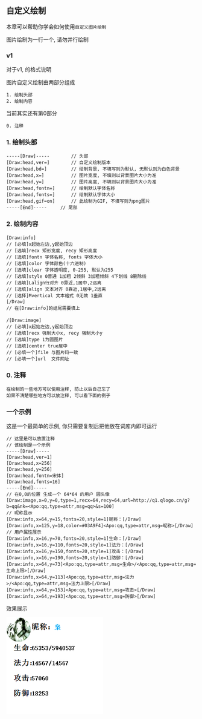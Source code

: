 ## 自定义绘制

本章可以帮助你学会如何使用`自定义图片绘制`

图片绘制为一行一个, 请勿并行绘制

### v1

对于v1, 的格式说明

图片自定义绘制由两部分组成

    1. 绘制头部
    2. 绘制内容

当前其实还有第0部分
    
    0. 注释

### 1. 绘制头部
    -----[Draw]-----        // 头部
    [Draw:head,ver=]        // 自定义绘制版本
    [Draw:head,bd=]         // 绘制背景, 不填写则为默认, 无默认则为白色背景
    [Draw:head,x=]          // 图片宽度, 不填则以背景图片大小为准
    [Draw:head,y=]          // 图片高度, 不填则以背景图片大小为准
    [Draw:head,fontn=]      // 绘制默认字体名称
    [Draw:head,fonts=]      // 绘制默认字体大小
    [Draw:head,gif=on]      // 此绘制为GIF, 不填写则为png图片
    -----[End]-----     // 尾部

### 2. 绘制内容
    [Draw:info]
    // [必填]x起始左边,y起始顶边
    // [选填]recx 矩形宽度, recy 矩形高度
    // [选填]fontn 字体名称, fonts 字体大小
    // [选填]color 字体颜色(十六进制)
    // [选填]clear 字体透明度, 0-255, 默认为255
    // [选填]style 0普通 1加粗 2倾斜 3加粗倾斜 4下划线 8删除线
    // [选填]Lalign行对齐 0靠近,1居中,2远离
    // [选填]align 文本对齐 0靠近,1居中,2远离
    // [选择]Mvertical 文本格式 0无效 1垂直
    [/Draw]
    // 在[Draw:info]的结尾需要填上

    /[Draw:image]
    // [必填]x起始左边,y起始顶边
    // [选填]recx 强制大小x, recy 强制大小y
    // [选填]type 1为圆图片
    // [选填]center true居中
    // [必填一个]file 与图片码一致
    // [必填一个]url  文件网址

### 0. 注释

    在绘制的一些地方可以使用注释, 防止以后自己忘了
    如果不清楚哪些地方可以放注释, 可以看下面的例子

### 一个示例
这是一个最简单的示例, 你只需要复制后把他放在词库内即可运行

    // 这里是可以放置注释
    // 该绘制是一个示例
    -----[Draw]-----
    [Draw:head,ver=1]
    [Draw:head,x=256]
    [Draw:head,y=256]
    [Draw:head,fontn=宋体]
    [Draw:head,fonts=16]
    -----[End]-----
    // 在0,0的位置 生成一个 64*64 的用户 圆头像
    [Draw:image,x=0,y=0,type=1,recx=64,recy=64,url=http://q1.qlogo.cn/g?b=qq&nk=<Apo:qq,type=attr,msg=qq>&s=100]
    // 昵称显示
    [Draw:info,x=64,y=15,fonts=20,style=1]昵称：[/Draw]
    [Draw:info,x=125,y=18,color=#03A9F4]<Apo:qq,type=attr,msg=昵称>[/Draw]
    // 用户属性展示
    [Draw:info,x=16,y=70,fonts=20,style=1]生命：[/Draw]
    [Draw:info,x=16,y=110,fonts=20,style=1]法力：[/Draw]
    [Draw:info,x=16,y=150,fonts=20,style=1]攻击：[/Draw]
    [Draw:info,x=16,y=190,fonts=20,style=1]防御：[/Draw]
    [Draw:info,x=64,y=73]<Apo:qq,type=attr,msg=生命>/<Apo:qq,type=attr,msg=生命上限>[/Draw]
    [Draw:info,x=64,y=113]<Apo:qq,type=attr,msg=法力>/<Apo:qq,type=attr,msg=法力上限>[/Draw]
    [Draw:info,x=64,y=153]<Apo:qq,type=attr,msg=攻击>[/Draw]
    [Draw:info,x=64,y=193]<Apo:qq,type=attr,msg=防御>[/Draw]

效果展示

![image](./image/v1_demo.png)